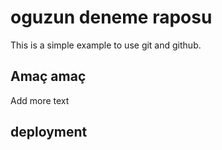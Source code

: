 # oguzun deneme raposu

This is a simple example to use git and github.

## Amaç amaç

Add more text

## deployment
